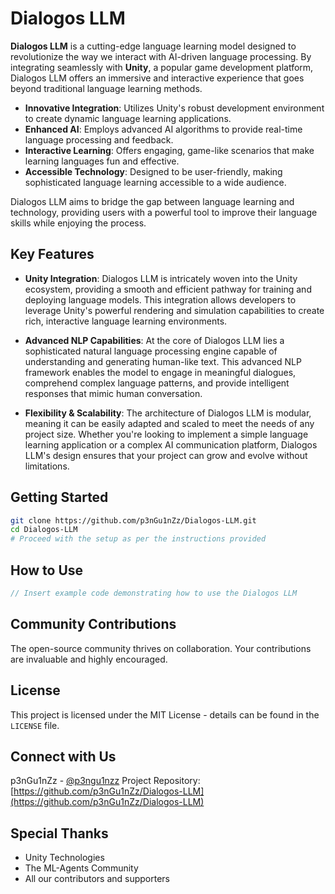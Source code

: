 # Dialogos LLM

**Dialogos LLM** is a cutting-edge language learning model designed to revolutionize the way we interact with AI-driven language processing. By integrating seamlessly with **Unity**, a popular game development platform, Dialogos LLM offers an immersive and interactive experience that goes beyond traditional language learning methods.

- **Innovative Integration**: Utilizes Unity's robust development environment to create dynamic language learning applications.
- **Enhanced AI**: Employs advanced AI algorithms to provide real-time language processing and feedback.
- **Interactive Learning**: Offers engaging, game-like scenarios that make learning languages fun and effective.
- **Accessible Technology**: Designed to be user-friendly, making sophisticated language learning accessible to a wide audience.

Dialogos LLM aims to bridge the gap between language learning and technology, providing users with a powerful tool to improve their language skills while enjoying the process.

## Key Features

- **Unity Integration**: Dialogos LLM is intricately woven into the Unity ecosystem, providing a smooth and efficient pathway for training and deploying language models. This integration allows developers to leverage Unity's powerful rendering and simulation capabilities to create rich, interactive language learning environments.

- **Advanced NLP Capabilities**: At the core of Dialogos LLM lies a sophisticated natural language processing engine capable of understanding and generating human-like text. This advanced NLP framework enables the model to engage in meaningful dialogues, comprehend complex language patterns, and provide intelligent responses that mimic human conversation.

- **Flexibility & Scalability**: The architecture of Dialogos LLM is modular, meaning it can be easily adapted and scaled to meet the needs of any project size. Whether you're looking to implement a simple language learning application or a complex AI communication platform, Dialogos LLM's design ensures that your project can grow and evolve without limitations.


## Getting Started

```bash
git clone https://github.com/p3nGu1nZz/Dialogos-LLM.git
cd Dialogos-LLM
# Proceed with the setup as per the instructions provided
```

## How to Use

```csharp
// Insert example code demonstrating how to use the Dialogos LLM
```

## Community Contributions

The open-source community thrives on collaboration. Your contributions are invaluable and highly encouraged.

## License

This project is licensed under the MIT License - details can be found in the `LICENSE` file.

## Connect with Us

p3nGu1nZz - [@p3ngu1nzz](https://twitter.com/p3ngu1nzz)
Project Repository: [https://github.com/p3nGu1nZz/Dialogos-LLM](https://github.com/p3nGu1nZz/Dialogos-LLM)

## Special Thanks

- Unity Technologies
- The ML-Agents Community
- All our contributors and supporters
